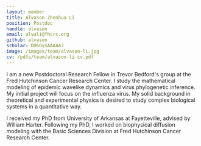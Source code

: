 ```yaml
---
layout: member
title: Alvason Zhenhua Li
position: Postdoc
handle: alvason
email: alvali@fhcrc.org
github: alvason
scholar: DD6OySAAAAAJ
image: /images/team/alvason-li.jpg
cv: /pdfs/team/alvason-li-cv.pdf
---
```


I am a new Postdoctoral Research Fellow in Trevor Bedford's group at the Fred Hutchinson Cancer Research Center. I study the mathematical modeling of epidemic wavelike dynamics and virus phylogenetic inference. My initial project will focus on the influenza virus. My solid background in theoretical and experimental physics is desired to study complex biological systems in a quantitative way.

I received my PhD from University of Arkansas at Fayetteville, advised by William Harter. Following my PhD, I worked on biophysical diffusion modeling with the Basic Sciences Division at Fred Hutchinson Cancer Research Center. 